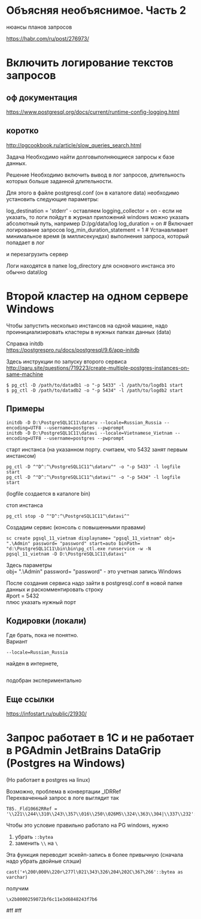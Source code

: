 
# Объясняя необъяснимое. Часть 2
нюансы планов запросов  

https://habr.com/ru/post/276973/

# Включить логирование текстов запросов

## оф документация
https://www.postgresql.org/docs/current/runtime-config-logging.html

## коротко
http://pgcookbook.ru/article/slow_queries_search.html

Задача
Необходимо найти долговыполняющиеся запросы к базе данных.

Решение
Необходимо включить вывод в лог запросов, длительность которых больше заданной длительности.

Для этого в файле postgresql.conf (он в каталоге data) необходимо установить следующие параметры:

log_destination = 'stderr' - оставляем
logging_collector = on - если не указать, то логи пойдут в журнал приложений windows
можно указать абсолютный путь, например D:/pg/data/log
log_duration = on                # Включает логирование запросов
log_min_duration_statement = 1   # Устанавливает минимальное время (в миллисекундах) выполнения запроса, который попадает в лог

и перезагрузить сервер

Логи находятся в папке log_directory
для основного инстанса это обычно data\log

# Второй кластер на одном сервере Windows

Чтобы запустить несколько инстансов на одной машине, надо проинициализировать кластеры в нужных папках данных (data)  

Справка initdb  
https://postgrespro.ru/docs/postgresql/9.6/app-initdb  

Здесь инструкции по запуску второго сервиса  
http://qaru.site/questions/719223/create-multiple-postgres-instances-on-same-machine  
```
$ pg_ctl -D /path/to/datadb1 -o "-p 5433" -l /path/to/logdb1 start  
$ pg_ctl -D /path/to/datadb2 -o "-p 5434" -l /path/to/logdb2 start  
```

## Примеры  

```
initdb -D D:\PostgreSQL1C11\dataru --locale=Russian_Russia --encoding=UTF8 --username=postgres --pwprompt  
initdb -D D:\PostgreSQL1C11\datavi --locale=Vietnamese_Vietnam --encoding=UTF8 --username=postgres --pwprompt  
``` 

старт инстанса (на указанном порту. считаем, что 5432 занят первым инстансом)  
```
pg_ctl -D ^"D^:^\PostgreSQL1C11^\dataru^" -o "-p 5433" -l logfile start  
pg_ctl -D ^"D^:^\PostgreSQL1C11^\datavi^" -o "-p 5434" -l logfile start  
```
(logfile создается в каталоге bin)  

стоп инстанса  
```
pg_ctl stop -D ^"D^:^\PostgreSQL1C11^\datavi^"  
```

Создадим сервис
(консоль с повышенными правами)
```  
sc create pgsql_11_vietnam displayname= "pgsql_11_vietnam" obj= ".\Admin" password= "password" start=auto binPath= "d:\PostgreSQL1C11\bin\bin\pg_ctl.exe runservice -w -N pgsql_11_vietnam -D D:\PostgreSQL1C11\datavi"
```
Здесь параметры  
obj= ".\Admin" password= "password" - это учетная запись Windows  

После создания сервиса надо зайти в postgresql.conf в новой папке данных и раскомментировать строку  
#port = 5432  
плюс указать нужный порт  

## Кодировки (локали)
Где брать, пока не понятно.  
Вариант 
```
--locale=Russian_Russia
```
найден в интернете,  
```--locale=Vietnamese_Vietnam
```
подобран экспериментально  


## Еще ссылки
  
https://infostart.ru/public/21930/  

# Запрос работает в 1С и не работает в PGAdmin JetBrains DataGrip (Postgres на Windows)
(Но работает в postgres на linux)  

Возможно, проблема в конвертации _IDRRef  
Перехваченный запрос в логе выглядит так
```
T85._Fld10662RRef = '\\221\\244\\310\\243\\357\\016\\250\\026M5\\324\\363\\304|\\337\\232'::bytea  
```

Чтобы это условие правильно работало на PG windows, нужно  
1) убрать `::bytea`
2) заменить `\\` на `\`

Эта функция переводит эскейп-запись в более привычную (сначала надо убрать двойные слэши)  
```
cast('+\200\000%\220r\277l\021\343\326\204\202C\367\266'::bytea as varchar)
```
получим  
```
\x2b8000259072bf6c11e3d6848243f7b6
```

#ff
#ff
